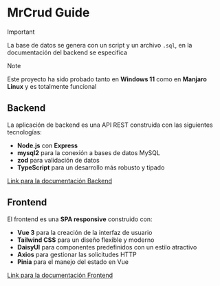 # MrCrud Guide

> [!IMPORTANT]
> La base de datos se genera con un script y un archivo `.sql`, en la documentación del backend se especifica

> [!NOTE]
> Este proyecto ha sido probado tanto en **Windows 11** como en **Manjaro Linux** y es totalmente funcional

## Backend

La aplicación de backend es una API REST construida con las siguientes tecnologías:

- **Node.js** con **Express**
- **mysql2** para la conexión a bases de datos MySQL
- **zod** para validación de datos
- **TypeScript** para un desarrollo más robusto y tipado

[Link para la documentación Backend](./Backend/README.md)

## Frontend

El frontend es una **SPA responsive** construido con:

- **Vue 3** para la creación de la interfaz de usuario
- **Tailwind CSS** para un diseño flexible y moderno
- **DaisyUI** para componentes predefinidos con un estilo atractivo
- **Axios** para gestionar las solicitudes HTTP
- **Pinia** para el manejo del estado en Vue

[Link para la documentación Frontend](./Frontend/README.md)

